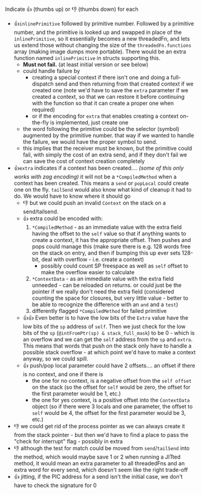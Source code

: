 Indicate 👍 (thumbs up) or 👎 (thumbs down) for each

- 👍`inlinePrimitive` followed by primitive number. Followed by a primitive number, and the primitive is looked up and swapped in place of the `inlinePrimitive`, so it essentially becomes a new threadedFn, and lets us extend those without changing the size of the `threadedFn.functions` array (making image dumps more portable).  There would be an extra function named `inlinePrimitive` in structs supporting this.
	- **Must not fail.** (at least initial version or see below)
	- could handle failure by 
		- creating a special context if there isn't one and doing a full-dispatch send and then returning from that created context if we created one (note we'd have to save the `extra` parameter if we created a context, so that we can restore it before continuing with the function so that it can create a proper one when required)
		- or if the encoding for `extra` that enables creating a context on-the-fly is implemented, just create one
	- the word following the primitive could be the selector (symbol) augmented by the primitive number. that way if we wanted to handle the failure, we would have the proper symbol to send.
	- this implies that the receiver must be known, but the primitive could fail, with simply the cost of an extra send, and if they don't fail we can save the cost of context creation completely
- 👍`extra` indicates if a context has been created.... *(some of this only works with zag encoding)* it will not be a `*CompiledMethod` when a context has been created. This means a `send` or `popLocal` could create one on the fly. `tailSend` would also know what kind of cleanup it had to do. We would have to know where it should go
	- 👎 but we could push an invalid `Context` on the stack on a send/tailsend. 
	- 👍 extra could be encoded with:
		1. `*CompiledMethod` - as an immediate value with the extra field having the offset to the `self` value so that if anything wants to create a context, it has the appropriate offset. Then pushes and pops could manage this (make sure there is e.g. 128 words free on the stack on entry, and then if bumping this up ever sets 128-bit, deal with overflow - i.e. create a context)
			- possibly could count SP freespace as well as `self` offset to make the overflow easier to calculate
		2. `*ContextData` - as an immediate value with the extra field unneeded - can be reloaded on returns. or could just be the pointer if we really don't need the extra field (considered counting the space for closures, but very little value - better to be able to recognize the difference with an `and` and a `test`)
		3. differently flagged `*CompiledMethod` for failed primitive
	- 👍👍 Even better is to have the low bits of the `Extra` value have the low bits of the `sp` address of `self`. Then we just check for the low bits of the `sp` (`@intFromPtr(sp) & stack_full_mask`) to be 0 - which is an overflow and we can get the `self` address from the `sp` and `extra`. This means that words that push on the stack only have to handle a possible stack overflow - at which point we'd have to make a context anyway, so we could spill.
	- 👍 push/pop local parameter could have 2 offsets.... an offset if there is no context, and one if there is
		- the one for no context, is a negative offset from the `self offset` on the stack (so the offset for `self` would be zero, the offset for the first parameter would be 1, etc.)
		- the one for yes context, is a positive offset into the `ContextData` object (so if there were 3 locals and one parameter, the offset to `self` would be 4, the offset for the first parameter would be 3, etc.)
- 👎 we could get rid of the process pointer as we can always create it from the stack pointer - but then we'd have to find a place to pass the "check for interrupt" flag - possibly in extra
- 👎 although the test for match could be moved from `send`/`tailSend` into the method, which would maybe save 1 or 2 when running a JITted method, it would mean an extra parameter to all threadedFns and an extra word for every send, which doesn't seem like the right trade-off
- 👍 jitting, if the PIC address for a send isn't the initial case, we don't have to check the signature for 0

